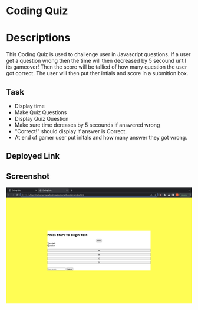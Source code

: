 # Coding Quiz

# Descriptions
This Coding Quiz is used to challenge user in Javascript questions. If a user get a question wrong then the time will then decreased by 5 secound until its gameover! Then the score will be tallied of how many question the user got correct. The user will then put ther intials and score in a submition box. 



## Task
- Display time 
- Make Quiz Questions
- Display Quiz Question
- Make sure time dereases by 5 secounds if answered wrong
- "Correct!" should display if answer is Correct.
- At end of gamer user put initals and how many answer they got wrong.




## Deployed Link 





## Screenshot
![CodingQuiz](./assets/css/codingquiz.png)


